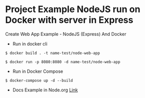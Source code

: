 # Project Example NodeJS run on Docker with server in Express

Create Web App Example - NodeJS (Express) And Docker 


- Run in docker cli
```
$ docker build . -t name-test/node-web-app

$ docker run -p 8080:8080 -d name-test/node-web-app
```

- Run in Docker Compose
```
$ docker-compose up -d --build
```

- Docs Example in Node.org
[Link](https://nodejs.org/en/docs/guides/nodejs-docker-webapp)
